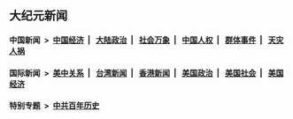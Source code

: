 ## 大纪元新闻

#### 中国新闻 &nbsp;>&nbsp; [中国经济](indexes/ncid283/README.md?07142045) &nbsp;| &nbsp; [大陆政治](indexes/ncid277/README.md?07142045) &nbsp;| &nbsp; [社会万象](indexes/ncid282/README.md?07142045) &nbsp;| &nbsp; [中国人权](indexes/ncid278/README.md?07142045) &nbsp;| &nbsp; [群体事件](indexes/ncid279/README.md?07142045) &nbsp;| &nbsp; [天灾人祸](indexes/ncid280/README.md?07142045)

#### 国际新闻 &nbsp;>&nbsp; [美中关系](indexes/nf1412576/README.md?07142045) &nbsp;| &nbsp; [台湾新闻](indexes/ncid1349361/README.md?07142045) &nbsp;| &nbsp; [香港新闻](indexes/ncid1349362/README.md?07142045) &nbsp;| &nbsp; [美国政治](indexes/ncid1078159/README.md?07142045) &nbsp;| &nbsp; [美国社会](indexes/ncid1078160/README.md?07142045) &nbsp;| &nbsp; [美国经济](indexes/ncid1078158/README.md?07142045)

#### 特别专题 &nbsp;>&nbsp; [中共百年历史](https://github.com/epoch-news/epoch-special/blob/master/README.md?07142045)  
